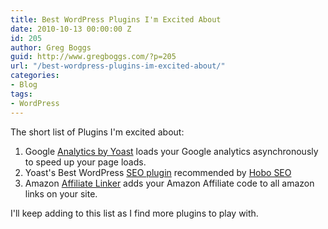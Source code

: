 ```yaml
---
title: Best WordPress Plugins I'm Excited About
date: 2010-10-13 00:00:00 Z
id: 205
author: Greg Boggs
guid: http://www.gregboggs.com/?p=205
url: "/best-wordpress-plugins-im-excited-about/"
categories:
- Blog
tags:
- WordPress
---
```


The short list of Plugins I'm excited about:

  1. Google [Analytics by Yoast][1] loads your Google analytics asynchronously to speed up your page loads.
  2. Yoast's Best WordPress [SEO plugin][2] recommended by [Hobo SEO][3]
  3. Amazon [Affiliate Linker][4] adds your Amazon Affiliate code to all amazon links on your site.

I'll keep adding to this list as I find more plugins to play with.

 [1]: http://yoast.com/wordpress/google-analytics/
 [2]: http://yoast.com/wordpress/seo/
 [3]: http://www.hobo-web.co.uk/seo-blog/index.php/the-best-wordpress-seo-plugin/
 [4]: http://http://yoast.com/wordpress/amazon-auto-link/